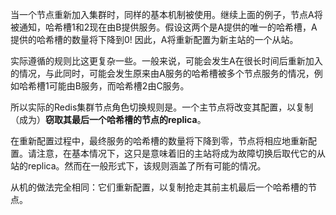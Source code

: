 
当一个节点重新加入集群时，同样的基本机制被使用。继续上面的例子，节点A将被通知，哈希槽1和2现在由B提供服务。假设这两个是A提供的唯一的哈希槽，A提供的哈希槽的数量将下降到0! 因此，A将重新配置为新主站的一个从站。

实际遵循的规则比这更复杂一些。一般来说，可能会发生A在很长时间后重新加入的情况，与此同时，可能会发生原来由A服务的哈希槽被多个节点服务的情况，例如哈希槽1可能由B服务，而哈希槽2由C服务。

所以实际的Redis集群节点角色切换规则是。一个主节点将改变其配置，以复制（成为）**窃取其最后一个哈希槽的节点的replica**。

在重新配置过程中，最终服务的哈希槽的数量将下降到零，节点将相应地重新配置。请注意，在基本情况下，这只是意味着旧的主站将成为故障切换后取代它的从站的replica。然而在一般形式下，该规则涵盖了所有可能的情况。

从机的做法完全相同：它们重新配置，以复制抢走其前主机最后一个哈希槽的节点。